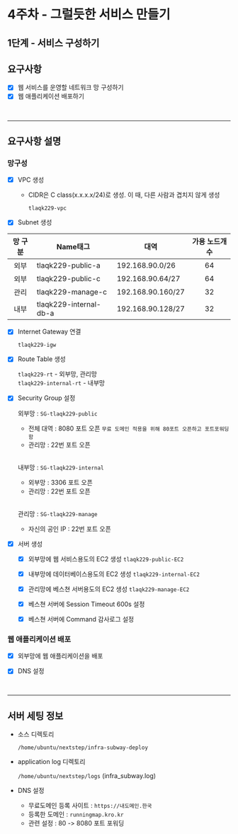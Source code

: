 # 4주차 - 그럴듯한 서비스 만들기
## 1단계 - 서비스 구성하기

## 요구사항
- [x] 웹 서비스를 운영할 네트워크 망 구성하기
- [x] 웹 애플리케이션 배포하기

<br>

---
## 요구사항 설명
### 망구성
- [x] VPC 생성
   - CIDR은 C class(x.x.x.x/24)로 생성. 이 때, 다른 사람과 겹치지 않게 생성

     `tlaqk229-vpc`


- [x] Subnet 생성

| 망 구분 | Name태그                 | 대역                | 가용 노드개수 |
|:----:|------------------------|-------------------|:-------:|
|  외부  | tlaqk229-public-a      | 192.168.90.0/26   |   64    |
|  외부  | tlaqk229-public-c      | 192.168.90.64/27  |   64    |
|  관리  | tlaqk229-manage-c      | 192.168.90.160/27 |   32    |
|  내부  | tlaqk229-internal-db-a | 192.168.90.128/27 |   32    |

- [x] Internet Gateway 연결

     `tlaqk229-igw`


- [x] Route Table 생성

     `tlaqk229-rt` - 외부망, 관리망
     <br>`tlaqk229-internal-rt` - 내부망


- [x] Security Group 설정

     외부망 : `SG-tlaqk229-public`
     - 전체 대역 : 8080 포트 오픈 `무료 도메인 적용을 위해 80포트 오픈하고 포트포워딩함`
     - 관리망 : 22번 포트 오픈

  <br>내부망 : `SG-tlaqk229-internal`
     - 외부망 : 3306 포트 오픈
     - 관리망 : 22번 포트 오픈

  <br>관리망 : `SG-tlaqk229-manage`
     - 자신의 공인 IP : 22번 포트 오픈


- [x] 서버 생성
  - [x] 외부망에 웹 서비스용도의 EC2 생성 `tlaqk229-public-EC2`
  - [x] 내부망에 데이터베이스용도의 EC2 생성 `tlaqk229-internal-EC2`
  - [x] 관리망에 베스쳔 서버용도의 EC2 생성 `tlaqk229-manage-EC2`
  - [x] 베스쳔 서버에 Session Timeout 600s 설정
  - [X] 베스쳔 서버에 Command 감사로그 설정


### 웹 애플리케이션 배포
- [x] 외부망에 웹 애플리케이션을 배포
- [x] DNS 설정


<br>

---
## 서버 세팅 정보
- 소스 디렉토리

  `/home/ubuntu/nextstep/infra-subway-deploy`


- application log 디렉토리

  `/home/ubuntu/nextstep/logs` (infra_subway.log)


- DNS 설정
  - 무료도메인 등록 사이트 : `https://내도메인.한국`
  - 등록한 도메인 : `runningmap.kro.kr`
  - 관련 설정 : 80 -> 8080 포트 포워딩